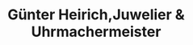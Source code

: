 ---
title: "Günter Heirich,Juwelier & Uhrmachermeister"
url: /dessau-rosslau/guenter-heirich-juwelier-und-uhrmachermeister/
shop: Schmuck
---